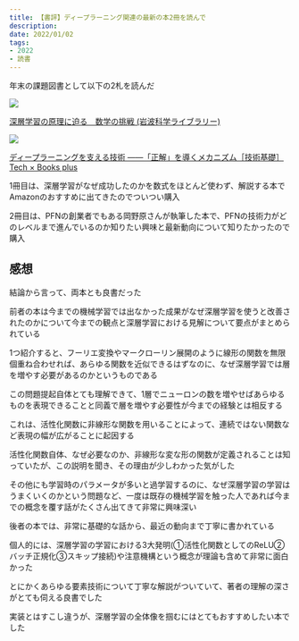 ```yaml
---
title: 【書評】ディープラーニング関連の最新の本2冊を読んで
description:
date: 2022/01/02
tags:
- 2022
- 読書
---
```


年末の課題図書として以下の2札を読んだ

<a target="_blank"  href="https://www.amazon.co.jp/gp/product/B09FPBQM9C/ref=as_li_tl?ie=UTF8&camp=247&creative=1211&creativeASIN=B09FPBQM9C&linkCode=as2&tag=planetmeron06-22&linkId=0b8aef31f66b9a026dfd6bf36ba1f6ac"><img border="0" src="//ws-fe.amazon-adsystem.com/widgets/q?_encoding=UTF8&MarketPlace=JP&ASIN=B09FPBQM9C&ServiceVersion=20070822&ID=AsinImage&WS=1&Format=_SL250_&tag=planetmeron06-22" ></a>

[深層学習の原理に迫る　数学の挑戦 (岩波科学ライブラリー)](https://amzn.to/3zkpM8h)

<a target="_blank"  href="https://www.amazon.co.jp/gp/product/B09NQTXZXP/ref=as_li_tl?ie=UTF8&camp=247&creative=1211&creativeASIN=B09NQTXZXP&linkCode=as2&tag=planetmeron06-22&linkId=81553295eee56bc3db60fe921259e497"><img border="0" src="//ws-fe.amazon-adsystem.com/widgets/q?_encoding=UTF8&MarketPlace=JP&ASIN=B09NQTXZXP&ServiceVersion=20070822&ID=AsinImage&WS=1&Format=_SL250_&tag=planetmeron06-22" ></a>

[ディープラーニングを支える技術 ——「正解」を導くメカニズム［技術基礎］ Tech × Books plus](https://amzn.to/3eOosB7)

1冊目は、深層学習がなぜ成功したのかを数式をほとんど使わず、解説する本でAmazonのおすすめに出てきたのでついつい購入

2冊目は、PFNの創業者でもある岡野原さんが執筆した本で、PFNの技術力がどのレベルまで進んでいるのか知りたい興味と最新動向について知りたかったので購入

## 感想

結論から言って、両本とも良書だった

前者の本は今までの機械学習では出なかった成果がなぜ深層学習を使うと改善されたのかについて今までの観点と深層学習における見解について要点がまとめられている

1つ紹介すると、フーリエ変換やマークローリン展開のように線形の関数を無限個重ね合わせれば、あらゆる関数を近似できるはずなのに、なぜ深層学習では層を増やす必要があるのかというものである

この問題提起自体とても理解できて、1層でニューロンの数を増やせばあらゆるものを表現できることと同義で層を増やす必要性が今までの経験とは相反する

これは、活性化関数に非線形な関数を用いることによって、連続ではない関数など表現の幅が広がることに起因する

活性化関数自体、なぜ必要なのか、非線形な変な形の関数が定義されることは知っていたが、この説明を聞き、その理由が少しわかった気がした

その他にも学習時のパラメータが多いと過学習するのに、なぜ深層学習の学習はうまくいくのかという問題など、一度は既存の機械学習を触った人であれば今までの概念を覆す話がたくさん出てきて非常に興味深い

後者の本では、非常に基礎的な話から、最近の動向まで丁寧に書かれている

個人的には、深層学習の学習における3大発明(①活性化関数としてのReLU②バッチ正規化③スキップ接続)や注意機構という概念が理論も含めて非常に面白かった

とにかくあらゆる要素技術について丁寧な解説がついていて、著者の理解の深さがとても伺える良書でした

実装とはすこし違うが、深層学習の全体像を掴むにはとてもおすすめしたい本でした


